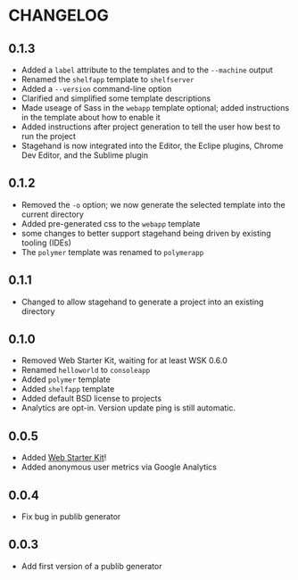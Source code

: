 # CHANGELOG

## 0.1.3

* Added a `label` attribute to the templates and to the `--machine` output
* Renamed the `shelfapp` template to `shelfserver`
* Added a `--version` command-line option
* Clarified and simplified some template descriptions
* Made useage of Sass in the `webapp` template optional; added instructions in
  the template about how to enable it
* Added instructions after project generation to tell the user how best to run
  the project
* Stagehand is now integrated into the Editor, the Eclipe plugins, Chrome Dev
  Editor, and the Sublime plugin

## 0.1.2

* Removed the `-o` option; we now generate the selected template into the
  current directory
* Added pre-generated css to the `webapp` template
* some changes to better support stagehand being driven by existing tooling
  (IDEs)
* The `polymer` template was renamed to `polymerapp`

## 0.1.1

* Changed to allow stagehand to generate a project into an existing directory

## 0.1.0

* Removed Web Starter Kit, waiting for at least WSK 0.6.0
* Renamed `helloworld` to `consoleapp`
* Added `polymer` template
* Added `shelfapp` template
* Added default BSD license to projects
* Analytics are opt-in. Version update ping is still automatic.

## 0.0.5

* Added [Web Starter Kit](https://developers.google.com/web/starter-kit/)!
* Added anonymous user metrics via Google Analytics

## 0.0.4

* Fix bug in publib generator

## 0.0.3

* Add first version of a publib generator
